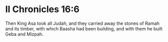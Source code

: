 # II Chronicles 16:6

Then King Asa took all Judah, and they carried away the stones of Ramah and its timber, with which Baasha had been building, and with them he built Geba and Mizpah.
